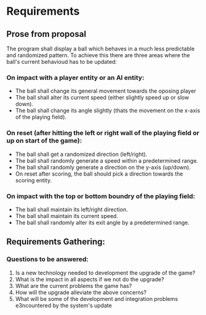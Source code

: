 # Requirements

## Prose from proposal
The program shall display a ball which behaves in a much less predictable and randomized pattern. To achieve this there are three areas where the ball's current behavioud has to be updated:
### On impact with a player entity or an AI entity:
- The ball shall change its general movement towards the oposing player
- The ball shall alter its current speed (either slightly speed up or slow down).
- The ball shall change its angle slightly (thats the movement on the x-axis of the playing field).

### On reset (after hitting the left or right wall of the playing field or up on start of the game):
- The ball shall get a randomized direction (left/right).
- The ball shall randomly generate a speed within a predetermined range.
- The ball shall randomly generate a direction on the y-axis (up/down).
- On reset after scoring, the ball should pick a direction towards the scoring entity.

### On impact with the top or bottom boundry of the playing field:
- The ball shall maintain its left/right direction.
- The ball shall maintain its current speed.
- The ball shall randomly alter its exit angle by a predetermined range.

## Requirements Gathering:

### Questions to be answered:
1. Is a new technology needed to development the upgrade of the game?
2. What is the impact in all aspects if we not do the upgrade?
3. What are the current problems the game has?
4. How will the upgrade alleviate the above concerns?
5. What will be some of the development and integration problems e3ncountered  by the system's update

